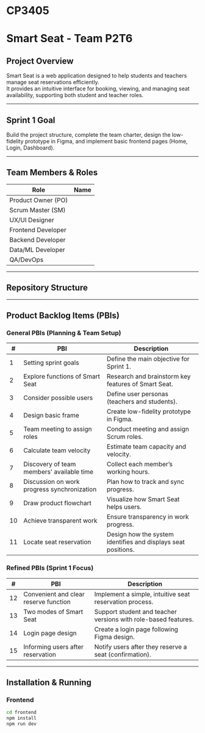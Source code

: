 # CP3405
# Smart Seat - Team P2T6

##  Project Overview
Smart Seat is a web application designed to help students and teachers manage seat reservations efficiently.  
It provides an intuitive interface for booking, viewing, and managing seat availability, supporting both student and teacher roles.

---

##  Sprint 1 Goal
Build the project structure, complete the team charter, design the low-fidelity prototype in Figma, and implement basic frontend pages (Home, Login, Dashboard).

---

##  Team Members & Roles
| Role | Name |
|------|------|
| Product Owner (PO) |  |
| Scrum Master (SM) |  |
| UX/UI Designer |  |
| Frontend Developer |  |
| Backend Developer |  |
| Data/ML Developer |  |
| QA/DevOps |  |

---

##  Repository Structure

---

##  Product Backlog Items (PBIs)

### General PBIs (Planning & Team Setup)
| # | PBI | Description |
|---|-----|-------------|
| 1 | Setting sprint goals | Define the main objective for Sprint 1. |
| 2 | Explore functions of Smart Seat | Research and brainstorm key features of Smart Seat. |
| 3 | Consider possible users | Define user personas (teachers and students). |
| 4 | Design basic frame | Create low-fidelity prototype in Figma. |
| 5 | Team meeting to assign roles | Conduct meeting and assign Scrum roles. |
| 6 | Calculate team velocity | Estimate team capacity and velocity. |
| 7 | Discovery of team members' available time | Collect each member’s working hours. |
| 8 | Discussion on work progress synchronization | Plan how to track and sync progress. |
| 9 | Draw product flowchart | Visualize how Smart Seat helps users. |
| 10 | Achieve transparent work | Ensure transparency in work progress. |
| 11 | Locate seat reservation | Design how the system identifies and displays seat positions. |

### Refined PBIs (Sprint 1 Focus)
| # | PBI | Description |
|---|-----|-------------|
| 12 | Convenient and clear reserve function | Implement a simple, intuitive seat reservation process. |
| 13 | Two modes of Smart Seat | Support student and teacher versions with role-based features. |
| 14 | Login page design | Create a login page following Figma design. |
| 15 | Informing users after reservation | Notify users after they reserve a seat (confirmation). |

---

##  Installation & Running

### Frontend
```bash
cd frontend
npm install
npm run dev
